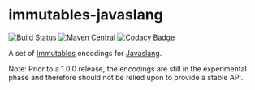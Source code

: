 immutables-javaslang
===

[![Build Status](https://travis-ci.org/immutables/immutables-javaslang.svg)](https://travis-ci.org/immutables/immutables-javaslang)
[![Maven Central](https://maven-badges.herokuapp.com/maven-central/org.immutables.javaslang/javaslang/badge.png)](https://maven-badges.herokuapp.com/maven-central/org.immutables.javaslang/javaslang)
[![Codacy Badge](https://api.codacy.com/project/badge/Grade/cc5eddb214a34815be5b01df4a3b2493)](https://www.codacy.com/app/github_79/immutables-javaslang?utm_source=github.com&amp;utm_medium=referral&amp;utm_content=immutables/immutables-javaslang&amp;utm_campaign=Badge_Grade)

A set of [Immutables](http://immutables.org) encodings for [Javaslang](http://javaslang.io).

Note: Prior to a 1.0.0 release, the encodings are still in the
experimental phase and therefore should not be relied upon to provide
a stable API.

